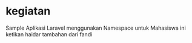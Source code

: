 kegiatan
========

Sample Aplikasi Laravel menggunakan Namespace untuk Mahasiswa
ini ketikan haidar
    tambahan dari fandi